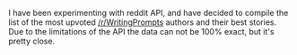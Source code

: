 I have been experimenting with reddit API, and have decided to compile the list of the most upvoted [/r/WritingPrompts](https://www.reddit.com/r/WritingPrompts/) authors and their best stories. Due to the limitations of the API the data can not be 100% exact, but it's pretty close.



